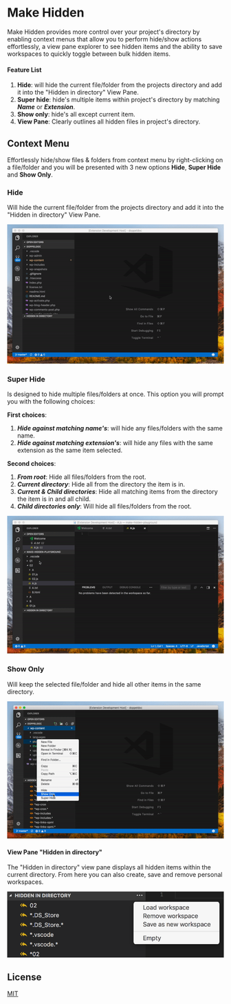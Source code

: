 # Make Hidden
Make Hidden provides more control over your project's directory by enabling context menus that allow you to perform hide/show actions effortlessly, a view pane explorer to see hidden items and the ability to save workspaces to quickly toggle between bulk hidden items.

#### Feature List
1. **Hide**: will hide the current file/folder from the projects directory and add it into the "Hidden in directory" View Pane.
2. **Super hide**: hide's multiple items within project's directory by matching ***Name*** or ***Extension***.
3. **Show only**: hide's all except current item.
4. **View Pane**: Clearly outlines all hidden files in project's directory.

## Context Menu
Effortlessly hide/show files & folders from context menu by right-clicking on a file/folder and you will be presented with 3 new options **Hide**, **Super Hide** and **Show Only**.

### Hide
Will hide the current file/folder from the projects directory and add it into the "Hidden in directory" View Pane.

![Preview](resources/showcase-hideItem.gif)

### Super Hide
Is designed to hide multiple files/folders at once. This option you will prompt you with the following choices:

**First choices**:
1. ***Hide against matching name's***: will hide any files/folders with the same name.
2. ***Hide against matching extension's***: will hide any files with the same extension as the same item selected.

**Second choices**:
1. ***From root***: Hide all files/folders from the root.
2. ***Current directory***: Hide all from the directory the item is in.
3. ***Current & Child directories***: Hide all matching items from the directory the item is in and all child.
4. ***Child directories only***: Will hide all files/folders from the root.

![Preview](resources/showcase-superHide.gif)

### Show Only
Will keep the selected file/folder and hide all other items in the same directory.

![Preview](resources/showcase-showOnly.gif)

#### View Pane "Hidden in directory"
The "Hidden in directory" view pane displays all hidden items within the current directory. From here you can also create, save and remove personal workspaces.

![Preview](resources/showcase-makeHiddenViewPane.png)

## License
[MIT](LICENSE.md)